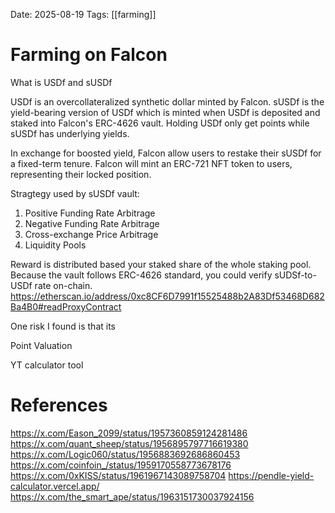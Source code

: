 Date: 2025-08-19
Tags: [[farming]]

# Farming on Falcon

What is USDf and sUSDf

USDf is an overcollateralized synthetic dollar minted by Falcon.
sUSDf is  the yield-bearing version of USDf which is minted when USDf is deposited and staked into Falcon's ERC-4626 vault.
Holding USDf only get points while sUSDf has underlying yields.

In exchange for boosted yield, Falcon allow users to restake their sUSDf for a fixed-term tenure. Falcon will mint an ERC-721 NFT token to users, representing their locked position.

Stragtegy used by sUSDf vault:
1. Positive Funding Rate Arbitrage
2. Negative Funding Rate Arbitrage
3. Cross-exchange Price Arbitrage
4. Liquidity Pools

Reward is distributed based your staked share of the whole staking pool. Because the vault follows ERC-4626 standard, you could verify sUDSf-to-USDf rate on-chain.
https://etherscan.io/address/0xc8CF6D7991f15525488b2A83Df53468D682Ba4B0#readProxyContract

One risk I found is that its 


Point Valuation

YT calculator tool

# References
https://x.com/Eason_2099/status/1957360859124281486
https://x.com/quant_sheep/status/1956895797716619380
https://x.com/Logic060/status/1956883692686860453
https://x.com/coinfoin_/status/1959170558773678176
https://x.com/0xKISS/status/1961967143089758704
https://pendle-yield-calculator.vercel.app/
https://x.com/the_smart_ape/status/1963151730037924156